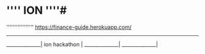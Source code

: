 # '''' ION ''''#
'''''''''''''''''
https://finance-guide.herokuapp.com/

______________
______________|
ion hackathon |
______________|
______________|